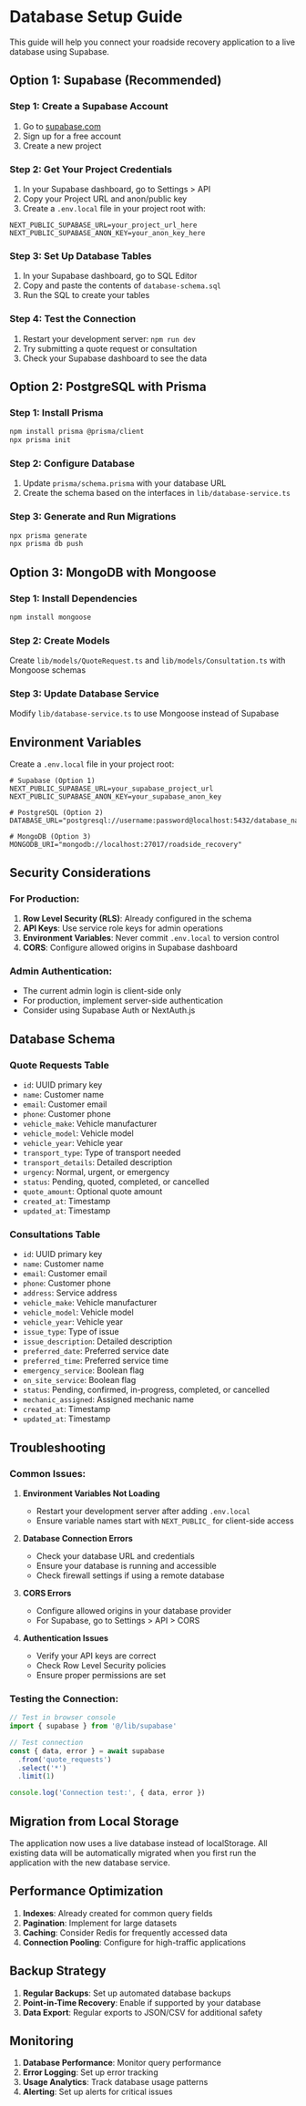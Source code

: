 # Database Setup Guide

This guide will help you connect your roadside recovery application to a live database using Supabase.

## Option 1: Supabase (Recommended)

### Step 1: Create a Supabase Account
1. Go to [supabase.com](https://supabase.com)
2. Sign up for a free account
3. Create a new project

### Step 2: Get Your Project Credentials
1. In your Supabase dashboard, go to Settings > API
2. Copy your Project URL and anon/public key
3. Create a `.env.local` file in your project root with:

```env
NEXT_PUBLIC_SUPABASE_URL=your_project_url_here
NEXT_PUBLIC_SUPABASE_ANON_KEY=your_anon_key_here
```

### Step 3: Set Up Database Tables
1. In your Supabase dashboard, go to SQL Editor
2. Copy and paste the contents of `database-schema.sql`
3. Run the SQL to create your tables

### Step 4: Test the Connection
1. Restart your development server: `npm run dev`
2. Try submitting a quote request or consultation
3. Check your Supabase dashboard to see the data

## Option 2: PostgreSQL with Prisma

### Step 1: Install Prisma
```bash
npm install prisma @prisma/client
npx prisma init
```

### Step 2: Configure Database
1. Update `prisma/schema.prisma` with your database URL
2. Create the schema based on the interfaces in `lib/database-service.ts`

### Step 3: Generate and Run Migrations
```bash
npx prisma generate
npx prisma db push
```

## Option 3: MongoDB with Mongoose

### Step 1: Install Dependencies
```bash
npm install mongoose
```

### Step 2: Create Models
Create `lib/models/QuoteRequest.ts` and `lib/models/Consultation.ts` with Mongoose schemas

### Step 3: Update Database Service
Modify `lib/database-service.ts` to use Mongoose instead of Supabase

## Environment Variables

Create a `.env.local` file in your project root:

```env
# Supabase (Option 1)
NEXT_PUBLIC_SUPABASE_URL=your_supabase_project_url
NEXT_PUBLIC_SUPABASE_ANON_KEY=your_supabase_anon_key

# PostgreSQL (Option 2)
DATABASE_URL="postgresql://username:password@localhost:5432/database_name"

# MongoDB (Option 3)
MONGODB_URI="mongodb://localhost:27017/roadside_recovery"
```

## Security Considerations

### For Production:
1. **Row Level Security (RLS)**: Already configured in the schema
2. **API Keys**: Use service role keys for admin operations
3. **Environment Variables**: Never commit `.env.local` to version control
4. **CORS**: Configure allowed origins in Supabase dashboard

### Admin Authentication:
- The current admin login is client-side only
- For production, implement server-side authentication
- Consider using Supabase Auth or NextAuth.js

## Database Schema

### Quote Requests Table
- `id`: UUID primary key
- `name`: Customer name
- `email`: Customer email
- `phone`: Customer phone
- `vehicle_make`: Vehicle manufacturer
- `vehicle_model`: Vehicle model
- `vehicle_year`: Vehicle year
- `transport_type`: Type of transport needed
- `transport_details`: Detailed description
- `urgency`: Normal, urgent, or emergency
- `status`: Pending, quoted, completed, or cancelled
- `quote_amount`: Optional quote amount
- `created_at`: Timestamp
- `updated_at`: Timestamp

### Consultations Table
- `id`: UUID primary key
- `name`: Customer name
- `email`: Customer email
- `phone`: Customer phone
- `address`: Service address
- `vehicle_make`: Vehicle manufacturer
- `vehicle_model`: Vehicle model
- `vehicle_year`: Vehicle year
- `issue_type`: Type of issue
- `issue_description`: Detailed description
- `preferred_date`: Preferred service date
- `preferred_time`: Preferred service time
- `emergency_service`: Boolean flag
- `on_site_service`: Boolean flag
- `status`: Pending, confirmed, in-progress, completed, or cancelled
- `mechanic_assigned`: Assigned mechanic name
- `created_at`: Timestamp
- `updated_at`: Timestamp

## Troubleshooting

### Common Issues:

1. **Environment Variables Not Loading**
   - Restart your development server after adding `.env.local`
   - Ensure variable names start with `NEXT_PUBLIC_` for client-side access

2. **Database Connection Errors**
   - Check your database URL and credentials
   - Ensure your database is running and accessible
   - Check firewall settings if using a remote database

3. **CORS Errors**
   - Configure allowed origins in your database provider
   - For Supabase, go to Settings > API > CORS

4. **Authentication Issues**
   - Verify your API keys are correct
   - Check Row Level Security policies
   - Ensure proper permissions are set

### Testing the Connection:

```javascript
// Test in browser console
import { supabase } from '@/lib/supabase'

// Test connection
const { data, error } = await supabase
  .from('quote_requests')
  .select('*')
  .limit(1)

console.log('Connection test:', { data, error })
```

## Migration from Local Storage

The application now uses a live database instead of localStorage. All existing data will be automatically migrated when you first run the application with the new database service.

## Performance Optimization

1. **Indexes**: Already created for common query fields
2. **Pagination**: Implement for large datasets
3. **Caching**: Consider Redis for frequently accessed data
4. **Connection Pooling**: Configure for high-traffic applications

## Backup Strategy

1. **Regular Backups**: Set up automated database backups
2. **Point-in-Time Recovery**: Enable if supported by your database
3. **Data Export**: Regular exports to JSON/CSV for additional safety

## Monitoring

1. **Database Performance**: Monitor query performance
2. **Error Logging**: Set up error tracking
3. **Usage Analytics**: Track database usage patterns
4. **Alerting**: Set up alerts for critical issues 